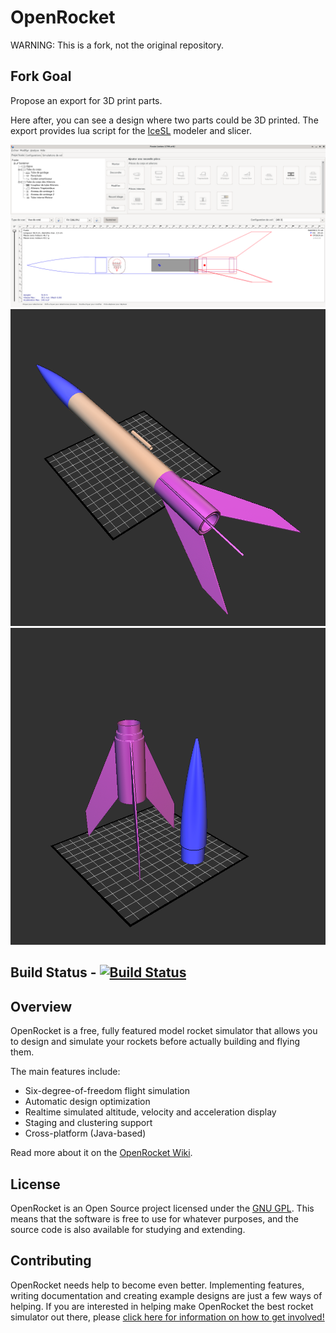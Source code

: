 OpenRocket
==========


WARNING: This is a fork, not the original repository.

Fork Goal
---------


Propose an export for 3D print parts.

Here after, you can see a design where two parts could be 3D printed.
The export provides lua script for the [IceSL](icesl.loria.fr/) modeler and slicer.

![](shot0002.png)
![](shot0000.png)
![](shot0001.png)


Build Status - [ ![Build Status](https://travis-ci.org/openrocket/openrocket.png) ](https://travis-ci.org/openrocket/openrocket)
------------

Overview
--------

OpenRocket is a free, fully featured model rocket simulator that allows you to design and simulate your rockets before actually building and flying them.

The main features include:

* Six-degree-of-freedom flight simulation
* Automatic design optimization
* Realtime simulated altitude, velocity and acceleration display
* Staging and clustering support
* Cross-platform (Java-based)

Read more about it on the [OpenRocket Wiki](http://wiki.openrocket.info).

License
-------

OpenRocket is an Open Source project licensed under the [GNU GPL](http://openrocket.sourceforge.net/license.html). This means that the software is free to use for whatever purposes, and the source code is also available for studying and extending.

Contributing
------------

OpenRocket needs help to become even better. Implementing features, writing documentation and creating example designs are just a few ways of helping. If you are interested in helping make OpenRocket the best rocket simulator out there, please [click here for information on how to get involved!](http://openrocket.sourceforge.net/getinvolved.html)

 

